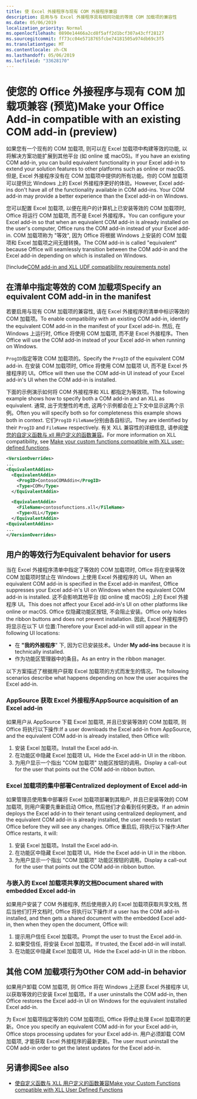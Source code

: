 ```yaml
---
title: 使 Excel 外接程序与现有 COM 外接程序兼容
description: 启用与与 Excel 外接程序具有相同功能的等效 COM 加载项的兼容性
ms.date: 05/06/2019
localization_priority: Normal
ms.openlocfilehash: 0890e14466a2cd8f5aff2d1bcf307a43cff28127
ms.sourcegitcommit: ff73cc04e5718765fcbe74181505a974db69c3f5
ms.translationtype: MT
ms.contentlocale: zh-CN
ms.lasthandoff: 05/06/2019
ms.locfileid: "33628170"
---
```

# <a name="make-your-office-add-in-compatible-with-an-existing-com-add-in-preview"></a><span data-ttu-id="d5bb4-103">使您的 Office 外接程序与现有 COM 加载项兼容 (预览)</span><span class="sxs-lookup"><span data-stu-id="d5bb4-103">Make your Office Add-in compatible with an existing COM add-in (preview)</span></span>

<span data-ttu-id="d5bb4-104">如果您有一个现有的 COM 加载项, 则可以在 Excel 加载项中构建等效的功能, 以将解决方案功能扩展到其他平台 (如 online 或 macOS)。</span><span class="sxs-lookup"><span data-stu-id="d5bb4-104">If you have an existing COM add-in, you can build equivalent functionality in your Excel add-in to extend your solution features to other platforms such as online or macOS.</span></span> <span data-ttu-id="d5bb4-105">但是, Excel 外接程序没有在 COM 加载项中提供的所有功能。你的 COM 加载项可以提供比 Windows 上的 Excel 外接程序更好的体验。</span><span class="sxs-lookup"><span data-stu-id="d5bb4-105">However, Excel add-ins don't have all of the functionality available in COM add-ins. Your COM add-in may provide a better experience than the Excel add-in on Windows.</span></span>

<span data-ttu-id="d5bb4-106">您可以配置 Excel 加载项, 以便在用户的计算机上已安装等效的 COM 加载项时, Office 将运行 COM 加载项, 而不是 Excel 外接程序。</span><span class="sxs-lookup"><span data-stu-id="d5bb4-106">You can configure your Excel add-in so that when an equivalent COM add-in is already installed on the user's computer, Office runs the COM add-in instead of your Excel add-in.</span></span> <span data-ttu-id="d5bb4-107">COM 加载项称为 "等效", 因为 Office 将根据 Windows 上安装的 COM 加载项和 Excel 加载项之间无缝转换。</span><span class="sxs-lookup"><span data-stu-id="d5bb4-107">The COM add-in is called "equivalent" because Office will seamlessly transition between the COM add-in and the Excel add-in depending on which is installed on Windows.</span></span>

[!include[COM add-in and XLL UDF compatibility requirements note](../includes/xll-compatibility-note.md)]

## <a name="specify-an-equivalent-com-add-in-in-the-manifest"></a><span data-ttu-id="d5bb4-108">在清单中指定等效的 COM 加载项</span><span class="sxs-lookup"><span data-stu-id="d5bb4-108">Specify an equivalent COM add-in in the manifest</span></span>

<span data-ttu-id="d5bb4-109">若要启用与现有 COM 加载项的兼容性, 请在 Excel 外接程序的清单中标识等效的 COM 加载项。</span><span class="sxs-lookup"><span data-stu-id="d5bb4-109">To enable compatibility with an existing COM add-in, identify the equivalent COM add-in in the manifest of your Excel add-in.</span></span> <span data-ttu-id="d5bb4-110">然后, 在 Windows 上运行时, Office 将使用 COM 加载项, 而不是 Excel 外接程序。</span><span class="sxs-lookup"><span data-stu-id="d5bb4-110">Then Office will use the COM add-in instead of your Excel add-in when running on Windows.</span></span>

<span data-ttu-id="d5bb4-111">`ProgID`指定等效 COM 加载项的。</span><span class="sxs-lookup"><span data-stu-id="d5bb4-111">Specify the `ProgID` of the equivalent COM add-in.</span></span> <span data-ttu-id="d5bb4-112">在安装 COM 加载项时, Office 将使用 COM 加载项 UI, 而不是 Excel 外接程序的 UI。</span><span class="sxs-lookup"><span data-stu-id="d5bb4-112">Office will then use the COM add-in UI instead of your Excel add-in's UI when the COM add-in is installed.</span></span>

<span data-ttu-id="d5bb4-113">下面的示例演示如何将 COM 外接程序和 XLL 都指定为等效项。</span><span class="sxs-lookup"><span data-stu-id="d5bb4-113">The following example shows how to specify both a COM add-in and an XLL as equivalent.</span></span> <span data-ttu-id="d5bb4-114">通常, 出于完整性的考虑, 这两个示例都会在上下文中显示这两个示例。</span><span class="sxs-lookup"><span data-stu-id="d5bb4-114">Often you will specify both so for completeness this example shows both in context.</span></span> <span data-ttu-id="d5bb4-115">它们`ProgID` `FileName`分别由各自标识。</span><span class="sxs-lookup"><span data-stu-id="d5bb4-115">They are identified by their `ProgID` and `FileName` respectively.</span></span> <span data-ttu-id="d5bb4-116">有关 XLL 兼容性的详细信息, 请参阅[使您的自定义函数与 xll 用户定义的函数兼容](../excel/make-custom-functions-compatible-with-xll-udf.md)。</span><span class="sxs-lookup"><span data-stu-id="d5bb4-116">For more information on XLL compatibility, see [Make your custom functions compatible with XLL user-defined functions](../excel/make-custom-functions-compatible-with-xll-udf.md).</span></span>

```xml
<VersionOverrides>
...
<EquivalentAddins>
  <EquivalentAddin>
    <ProgID>ContosoCOMAddin</ProgID>
    <Type>COM</Type>
  </EquivalentAddin>

  <EquivalentAddin>
    <FileName>contosofunctions.xll</FileName>
    <Type>XLL</Type>
  </EquivalentAddin>
<EquivalentAddins>
...
</VersionOverrides>
```

## <a name="equivalent-behavior-for-users"></a><span data-ttu-id="d5bb4-117">用户的等效行为</span><span class="sxs-lookup"><span data-stu-id="d5bb4-117">Equivalent behavior for users</span></span>

<span data-ttu-id="d5bb4-118">当在 Excel 外接程序清单中指定了等效的 COM 加载项时, Office 将在安装等效 COM 加载项时禁止在 Windows 上使用 Excel 外接程序的 UI。</span><span class="sxs-lookup"><span data-stu-id="d5bb4-118">When an equivalent COM add-in is specified in the Excel add-in manifest, Office suppresses your Excel add-in's UI on Windows when the equivalent COM add-in is installed.</span></span> <span data-ttu-id="d5bb4-119">这不会影响其他平台 (如 online 或 macOS) 上的 Excel 外接程序 UI。</span><span class="sxs-lookup"><span data-stu-id="d5bb4-119">This does not affect your Excel add-in's UI on other platforms like online or macOS.</span></span> <span data-ttu-id="d5bb4-120">Office 仅隐藏功能区按钮, 不会阻止安装。</span><span class="sxs-lookup"><span data-stu-id="d5bb4-120">Office only hides the ribbon buttons and does not prevent installation.</span></span> <span data-ttu-id="d5bb4-121">因此, Excel 外接程序仍将显示在以下 UI 位置:</span><span class="sxs-lookup"><span data-stu-id="d5bb4-121">Therefore your Excel add-in will still appear in the following UI locations:</span></span>

- <span data-ttu-id="d5bb4-122">在 **"我的外接程序**" 下, 因为它已安装技术。</span><span class="sxs-lookup"><span data-stu-id="d5bb4-122">Under **My add-ins** because it is technically installed.</span></span>
- <span data-ttu-id="d5bb4-123">作为功能区管理器中的条目。</span><span class="sxs-lookup"><span data-stu-id="d5bb4-123">As an entry in the ribbon manager.</span></span>

<span data-ttu-id="d5bb4-124">以下方案描述了根据用户获取 Excel 加载项的方式而发生的情况。</span><span class="sxs-lookup"><span data-stu-id="d5bb4-124">The following scenarios describe what happens depending on how the user acquires the Excel add-in.</span></span>

### <a name="appsource-acquisition-of-an-excel-add-in"></a><span data-ttu-id="d5bb4-125">AppSource 获取 Excel 外接程序</span><span class="sxs-lookup"><span data-stu-id="d5bb4-125">AppSource acquisition of an Excel add-in</span></span>

<span data-ttu-id="d5bb4-126">如果用户从 AppSource 下载 Excel 加载项, 并且已安装等效的 COM 加载项, 则 Office 将执行以下操作:</span><span class="sxs-lookup"><span data-stu-id="d5bb4-126">If a user downloads the Excel add-in from AppSource, and the equivalent COM add-in is already installed, then Office will:</span></span>

1. <span data-ttu-id="d5bb4-127">安装 Excel 加载项。</span><span class="sxs-lookup"><span data-stu-id="d5bb4-127">Install the Excel add-in.</span></span>
2. <span data-ttu-id="d5bb4-128">在功能区中隐藏 Excel 加载项 UI。</span><span class="sxs-lookup"><span data-stu-id="d5bb4-128">Hide the Excel add-in UI in the ribbon.</span></span>
3. <span data-ttu-id="d5bb4-129">为用户显示一个指出 "COM 加载项" 功能区按钮的调用。</span><span class="sxs-lookup"><span data-stu-id="d5bb4-129">Display a call-out for the user that points out the COM add-in ribbon button.</span></span>

### <a name="centralized-deployment-of-excel-add-in"></a><span data-ttu-id="d5bb4-130">Excel 加载项的集中部署</span><span class="sxs-lookup"><span data-stu-id="d5bb4-130">Centralized deployment of Excel add-in</span></span>

<span data-ttu-id="d5bb4-131">如果管理员使用集中部署将 Excel 加载项部署到其租户, 并且已安装等效的 COM 加载项, 则用户需要先重新启动 Office, 然后他们才会看到任何更改。</span><span class="sxs-lookup"><span data-stu-id="d5bb4-131">If an admin deploys the Excel add-in to their tenant using centralized deployment, and the equivalent COM add-in is already installed, the user needs to restart Office before they will see any changes.</span></span> <span data-ttu-id="d5bb4-132">Office 重启后, 将执行以下操作:</span><span class="sxs-lookup"><span data-stu-id="d5bb4-132">After Office restarts, it will:</span></span>

1. <span data-ttu-id="d5bb4-133">安装 Excel 加载项。</span><span class="sxs-lookup"><span data-stu-id="d5bb4-133">Install the Excel add-in.</span></span>
2. <span data-ttu-id="d5bb4-134">在功能区中隐藏 Excel 加载项 UI。</span><span class="sxs-lookup"><span data-stu-id="d5bb4-134">Hide the Excel add-in UI in the ribbon.</span></span>
3. <span data-ttu-id="d5bb4-135">为用户显示一个指出 "COM 加载项" 功能区按钮的调用。</span><span class="sxs-lookup"><span data-stu-id="d5bb4-135">Display a call-out for the user that points out the COM add-in ribbon button.</span></span>

### <a name="document-shared-with-embedded-excel-add-in"></a><span data-ttu-id="d5bb4-136">与嵌入的 Excel 加载项共享的文档</span><span class="sxs-lookup"><span data-stu-id="d5bb4-136">Document shared with embedded Excel add-in</span></span>

<span data-ttu-id="d5bb4-137">如果用户安装了 COM 外接程序, 然后使用嵌入的 Excel 加载项获取共享文档, 然后当他们打开文档时, Office 将执行以下操作:</span><span class="sxs-lookup"><span data-stu-id="d5bb4-137">If a user has the COM add-in installed, and then gets a shared document with the embedded Excel add-in, then when they open the document, Office will:</span></span>

1. <span data-ttu-id="d5bb4-138">提示用户信任 Excel 加载项。</span><span class="sxs-lookup"><span data-stu-id="d5bb4-138">Prompt the user to trust the Excel add-in.</span></span>
2. <span data-ttu-id="d5bb4-139">如果受信任, 将安装 Excel 加载项。</span><span class="sxs-lookup"><span data-stu-id="d5bb4-139">If trusted, the Excel add-in will install.</span></span>
3. <span data-ttu-id="d5bb4-140">在功能区中隐藏 Excel 加载项 UI。</span><span class="sxs-lookup"><span data-stu-id="d5bb4-140">Hide the Excel add-in UI in the ribbon.</span></span>

## <a name="other-com-add-in-behavior"></a><span data-ttu-id="d5bb4-141">其他 COM 加载项行为</span><span class="sxs-lookup"><span data-stu-id="d5bb4-141">Other COM add-in behavior</span></span>

<span data-ttu-id="d5bb4-142">如果用户卸载 COM 加载项, 则 Office 将在 Windows 上还原 Excel 外接程序 UI, 以获取等效的已安装 Excel 加载项。</span><span class="sxs-lookup"><span data-stu-id="d5bb4-142">If a user uninstalls the COM add-in, then Office restores the Excel add-in UI on Windows for the equivalent installed Excel add-in.</span></span>

<span data-ttu-id="d5bb4-143">为 Excel 加载项指定等效的 COM 加载项后, Office 将停止处理 Excel 加载项的更新。</span><span class="sxs-lookup"><span data-stu-id="d5bb4-143">Once you specify an equivalent COM add-in for your Excel add-in, Office stops processing updates for your Excel add-in.</span></span> <span data-ttu-id="d5bb4-144">用户必须卸载 COM 加载项, 才能获取 Excel 外接程序的最新更新。</span><span class="sxs-lookup"><span data-stu-id="d5bb4-144">The user must uninstall the COM add-in order to get the latest updates for the Excel add-in.</span></span>

## <a name="see-also"></a><span data-ttu-id="d5bb4-145">另请参阅</span><span class="sxs-lookup"><span data-stu-id="d5bb4-145">See also</span></span>

- [<span data-ttu-id="d5bb4-146">使自定义函数与 XLL 用户定义的函数兼容</span><span class="sxs-lookup"><span data-stu-id="d5bb4-146">Make your Custom Functions compatible with XLL User Defined Functions</span></span>](../excel/make-custom-functions-compatible-with-xll-udf.md)
